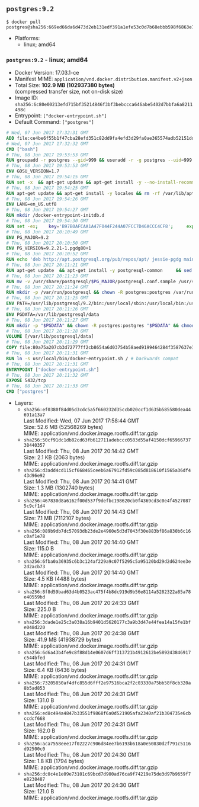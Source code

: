 ## `postgres:9.2`

```console
$ docker pull postgres@sha256:669ed66da6d473d2eb131edf391a1efe53c0d7b68ebbb598f6863e7f622a6dd8
```

-	Platforms:
	-	linux; amd64

### `postgres:9.2` - linux; amd64

-	Docker Version: 17.03.1-ce
-	Manifest MIME: `application/vnd.docker.distribution.manifest.v2+json`
-	Total Size: **102.9 MB (102937380 bytes)**  
	(compressed transfer size, not on-disk size)
-	Image ID: `sha256:6c80e00213efd715bf35214846f3bf3bebccca646abe5402d7bbfa6a8211498c`
-	Entrypoint: `["docker-entrypoint.sh"]`
-	Default Command: `["postgres"]`

```dockerfile
# Wed, 07 Jun 2017 17:32:31 GMT
ADD file:ce4be6f55b1f47cba28efd351c82dd9fa4efd3d29fa0ae365574adb52151dda1 in / 
# Wed, 07 Jun 2017 17:32:32 GMT
CMD ["bash"]
# Thu, 08 Jun 2017 19:53:53 GMT
RUN groupadd -r postgres --gid=999 && useradd -r -g postgres --uid=999 postgres
# Thu, 08 Jun 2017 19:53:53 GMT
ENV GOSU_VERSION=1.7
# Thu, 08 Jun 2017 19:54:15 GMT
RUN set -x 	&& apt-get update && apt-get install -y --no-install-recommends ca-certificates wget && rm -rf /var/lib/apt/lists/* 	&& wget -O /usr/local/bin/gosu "https://github.com/tianon/gosu/releases/download/$GOSU_VERSION/gosu-$(dpkg --print-architecture)" 	&& wget -O /usr/local/bin/gosu.asc "https://github.com/tianon/gosu/releases/download/$GOSU_VERSION/gosu-$(dpkg --print-architecture).asc" 	&& export GNUPGHOME="$(mktemp -d)" 	&& gpg --keyserver ha.pool.sks-keyservers.net --recv-keys B42F6819007F00F88E364FD4036A9C25BF357DD4 	&& gpg --batch --verify /usr/local/bin/gosu.asc /usr/local/bin/gosu 	&& rm -r "$GNUPGHOME" /usr/local/bin/gosu.asc 	&& chmod +x /usr/local/bin/gosu 	&& gosu nobody true 	&& apt-get purge -y --auto-remove ca-certificates wget
# Thu, 08 Jun 2017 19:54:25 GMT
RUN apt-get update && apt-get install -y locales && rm -rf /var/lib/apt/lists/* 	&& localedef -i en_US -c -f UTF-8 -A /usr/share/locale/locale.alias en_US.UTF-8
# Thu, 08 Jun 2017 19:54:26 GMT
ENV LANG=en_US.utf8
# Thu, 08 Jun 2017 19:54:27 GMT
RUN mkdir /docker-entrypoint-initdb.d
# Thu, 08 Jun 2017 19:54:30 GMT
RUN set -ex; 	key='B97B0AFCAA1A47F044F244A07FCC7D46ACCC4CF8'; 	export GNUPGHOME="$(mktemp -d)"; 	gpg --keyserver ha.pool.sks-keyservers.net --recv-keys "$key"; 	gpg --export "$key" > /etc/apt/trusted.gpg.d/postgres.gpg; 	rm -r "$GNUPGHOME"; 	apt-key list
# Thu, 08 Jun 2017 20:10:49 GMT
ENV PG_MAJOR=9.2
# Thu, 08 Jun 2017 20:10:50 GMT
ENV PG_VERSION=9.2.21-1.pgdg80+1
# Thu, 08 Jun 2017 20:10:52 GMT
RUN echo 'deb http://apt.postgresql.org/pub/repos/apt/ jessie-pgdg main' $PG_MAJOR > /etc/apt/sources.list.d/pgdg.list
# Thu, 08 Jun 2017 20:11:21 GMT
RUN apt-get update 	&& apt-get install -y postgresql-common 	&& sed -ri 's/#(create_main_cluster) .*$/\1 = false/' /etc/postgresql-common/createcluster.conf 	&& apt-get install -y 		postgresql-$PG_MAJOR=$PG_VERSION 		postgresql-contrib-$PG_MAJOR=$PG_VERSION 	&& rm -rf /var/lib/apt/lists/*
# Thu, 08 Jun 2017 20:11:23 GMT
RUN mv -v /usr/share/postgresql/$PG_MAJOR/postgresql.conf.sample /usr/share/postgresql/ 	&& ln -sv ../postgresql.conf.sample /usr/share/postgresql/$PG_MAJOR/ 	&& sed -ri "s!^#?(listen_addresses)\s*=\s*\S+.*!\1 = '*'!" /usr/share/postgresql/postgresql.conf.sample
# Thu, 08 Jun 2017 20:11:24 GMT
RUN mkdir -p /var/run/postgresql && chown -R postgres:postgres /var/run/postgresql && chmod 2777 /var/run/postgresql
# Thu, 08 Jun 2017 20:11:25 GMT
ENV PATH=/usr/lib/postgresql/9.2/bin:/usr/local/sbin:/usr/local/bin:/usr/sbin:/usr/bin:/sbin:/bin
# Thu, 08 Jun 2017 20:11:26 GMT
ENV PGDATA=/var/lib/postgresql/data
# Thu, 08 Jun 2017 20:11:27 GMT
RUN mkdir -p "$PGDATA" && chown -R postgres:postgres "$PGDATA" && chmod 777 "$PGDATA" # this 777 will be replaced by 700 at runtime (allows semi-arbitrary "--user" values)
# Thu, 08 Jun 2017 20:11:28 GMT
VOLUME [/var/lib/postgresql/data]
# Thu, 08 Jun 2017 20:11:29 GMT
COPY file:80a75a207cb3d72777ff2cb8654a6d03754b58aed9199464284f3587637e1403 in /usr/local/bin/ 
# Thu, 08 Jun 2017 20:11:31 GMT
RUN ln -s usr/local/bin/docker-entrypoint.sh / # backwards compat
# Thu, 08 Jun 2017 20:11:31 GMT
ENTRYPOINT ["docker-entrypoint.sh"]
# Thu, 08 Jun 2017 20:11:32 GMT
EXPOSE 5432/tcp
# Thu, 08 Jun 2017 20:11:33 GMT
CMD ["postgres"]
```

-	Layers:
	-	`sha256:ef0380f84d05d3cdc5a5f660232d35ccb020ccf1d635b585580dea44691a13a7`  
		Last Modified: Wed, 07 Jun 2017 17:58:44 GMT  
		Size: 52.6 MB (52568269 bytes)  
		MIME: application/vnd.docker.image.rootfs.diff.tar.gzip
	-	`sha256:50cf91dc1db82cd63fb612711adebccc0583d55af4150dcf6596673738440357`  
		Last Modified: Thu, 08 Jun 2017 20:14:42 GMT  
		Size: 2.1 KB (2063 bytes)  
		MIME: application/vnd.docker.image.rootfs.diff.tar.gzip
	-	`sha256:d3add4cd115cf668465ceeb6a67912fd59c085d818610f1565a36df443d96e92`  
		Last Modified: Thu, 08 Jun 2017 20:14:41 GMT  
		Size: 1.3 MB (1302740 bytes)  
		MIME: application/vnd.docker.image.rootfs.diff.tar.gzip
	-	`sha256:467830d8a6162f00d537f9defbc198620cb0f4369cd3c0e4f45270875c9cf1d4`  
		Last Modified: Thu, 08 Jun 2017 20:14:43 GMT  
		Size: 7.1 MB (7112107 bytes)  
		MIME: application/vnd.docker.image.rootfs.diff.tar.gzip
	-	`sha256:089b9db7dc57093db23de2e4960e5d3d7043f30e883bf86a830b6c16c0af1e78`  
		Last Modified: Thu, 08 Jun 2017 20:14:40 GMT  
		Size: 115.0 B  
		MIME: application/vnd.docker.image.rootfs.diff.tar.gzip
	-	`sha256:6fba0a36935c6b3c124af229a9c07f5295c5a95120bd29d2d624ee3e2d2acb73`  
		Last Modified: Thu, 08 Jun 2017 20:14:40 GMT  
		Size: 4.5 KB (4488 bytes)  
		MIME: application/vnd.docker.image.rootfs.diff.tar.gzip
	-	`sha256:8f8d59bad63d4b0523ac475f4b8dc919d9b56e8114a5282322a85a78e40559bd`  
		Last Modified: Thu, 08 Jun 2017 20:24:33 GMT  
		Size: 225.0 B  
		MIME: application/vnd.docker.image.rootfs.diff.tar.gzip
	-	`sha256:3dade1e25c3a038a16b9401d5620177c3a9b3d47e44fea14a15fe1bfe048d220`  
		Last Modified: Thu, 08 Jun 2017 20:24:38 GMT  
		Size: 41.9 MB (41938729 bytes)  
		MIME: application/vnd.docker.image.rootfs.diff.tar.gzip
	-	`sha256:6d6a43b4fe9c8f88d14e0607d6ff313721b4912612be589243846917c544bfed`  
		Last Modified: Thu, 08 Jun 2017 20:24:31 GMT  
		Size: 6.4 KB (6436 bytes)  
		MIME: application/vnd.docker.image.rootfs.diff.tar.gzip
	-	`sha256:73205850af4dfc855d6fff2e97516bca2f2c03330a75bb58f8cb320a8b5ad853`  
		Last Modified: Thu, 08 Jun 2017 20:24:31 GMT  
		Size: 131.0 B  
		MIME: application/vnd.docker.image.rootfs.diff.tar.gzip
	-	`sha256:ed8c494a4847b33551f9868f6a0d521905afa2340af21b304735e6cbccdcf668`  
		Last Modified: Thu, 08 Jun 2017 20:24:31 GMT  
		Size: 162.0 B  
		MIME: application/vnd.docker.image.rootfs.diff.tar.gzip
	-	`sha256:aca7558eee17f02227c906d84ee7b6193b618a0e50830d2f791c5116d92500c0`  
		Last Modified: Thu, 08 Jun 2017 20:24:30 GMT  
		Size: 1.8 KB (1794 bytes)  
		MIME: application/vnd.docker.image.rootfs.diff.tar.gzip
	-	`sha256:dc0c4e1e09e73101c69bcd7d900ad76ca9f74219e75de3d97b9659f7e8238487`  
		Last Modified: Thu, 08 Jun 2017 20:24:30 GMT  
		Size: 121.0 B  
		MIME: application/vnd.docker.image.rootfs.diff.tar.gzip

